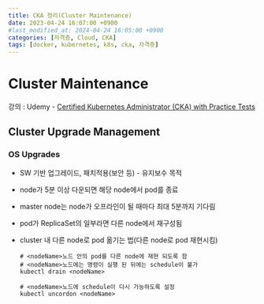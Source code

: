 ```yaml
---
title: CKA 정리(Cluster Maintenance)
date: 2023-04-24 16:07:00 +0900
#last_modified_at: 2024-04-24 16:05:00 +0900
categories: [자격증, Cloud, CKA]
tags: [docker, kubernetes, k8s, cka, 자격증]
---
```


# Cluster Maintenance

강의 : Udemy - [Certified Kubernetes Administrator (CKA) with Practice Tests](https://www.udemy.com/share/101Xtg3@i_PWod_lMIUhcyrSIngElFmre9WNNhaMnXwaoIwwianw3_xF22Gsc1h4Z6SsVULmiA==/)

## Cluster Upgrade Management

### OS Upgrades

- SW 기반 업그레이드, 패치적용(보안 등) - 유지보수 목적
- node가 5분 이상 다운되면 해당 node에서 pod를 종료
- master node는 node가 오프라인이 될 때마다 최대 5분까지 기다림
- pod가 ReplicaSet의 일부라면 다른 node에서 재구성됨
- cluster 내 다른 node로 pod 옮기는 법(다른 node로 pod 재현시킴)

  ```shell
  # <nodeName>노드 안의 pod를 다른 node에 재현 되도록 함
  # <nodeName>노드에는 명령이 실행 된 뒤에는 schedule이 불가
  kubectl drain <nodeName>

  # <nodeName>노드에 schedule이 다시 가능하도록 설정
  kubectl uncordon <nodeName>
  ```

